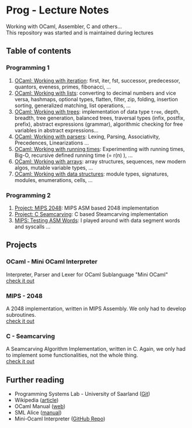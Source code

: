 # Prog - Lecture Notes
Working with OCaml, Assembler, C and others...  
This repository was started and is maintained during lectures
## Table of contents
### Programming 1
1. [OCaml: Working with iteration](https://github.com/david-prv/ocaml/blob/main/prog1/working-with-iteration.ml): first, iter, fst, successor, predecessor, quantors, eveness, primes, fibonacci, ...
2. [OCaml: Working with lists](https://github.com/david-prv/ocaml/blob/main/prog1/working-with-lists.ml): converting to decimal numbers and vice versa, hashmaps, optional types, flatten, filter, zip, folding, insertion sorting, generalized matching, list operations, ...
3. [OCaml: Working with trees](https://github.com/david-prv/ocaml/blob/main/prog1/working-with-trees.ml): implementation of data type ``tree``, depth, breadth, tree generation, balanced trees, traversal types (infix, postfix, prefix), abstract expressions (grammar), algorithmic checking for free variables in abstract expressions...
4. [OCaml: Working with parsers](https://github.com/david-prv/ocaml/blob/main/prog1/working-with-parsers.ml): Lexing, Parsing, Associativity, Precedences, Linearizations ...
5. [OCaml: Working with running times](https://github.com/david-prv/ocaml/blob/main/prog1/working-with-running-times.ml): Experimenting with running times, Big-O, recursive defined running time (= r(n) ), ... 
6. [OCaml: Working with arrays](https://github.com/david-prv/ocaml/blob/main/prog1/working-with-arrays.ml): array structures, sequences, new modern algos, mutable variable types, ...
7. [OCaml: Working with data structures](https://github.com/david-prv/ocaml/blob/main/prog1/working-with-data-structures.ml): module types, signatures, modules, enumerations, cells, ...
### Programming 2
1. [Project: MIPS 2048](https://github.com/david-prv/prog/tree/main/prog2/2048): MIPS ASM based 2048 implementation
2. [Project: C Seamcarving](https://github.com/david-prv/prog/tree/main/prog2/Seamcarving): C based Steamcarving implementation
3. [MIPS: Testing ASM Words](https://github.com/david-prv/prog/tree/main/prog2/testing-asm-words.asm): I played around with data segment words and syscalls ...

## Projects
### OCaml - Mini OCaml Interpreter
Interpreter, Parser and Lexer for OCaml Sublanguage "Mini OCaml"  
[check it out](https://github.com/david-prv/mini-ocaml)

### MIPS - 2048
A 2048 implementation, written in MIPS Assembly.
We only had to develop subroutines.  
[check it out](https://github.com/david-prv/prog/tree/main/prog2/2048)

### C - Seamcarving
A Seamcarving Algorithm Implementation, written in C.
Again, we only had to implement some functionalities, not the whole thing.  
[check it out](https://github.com/david-prv/prog/tree/main/prog2/steamcarving)

## Further reading
- Programming Systems Lab - University of Saarland ([Git](https://github.com/uds-psl))
- Wikipedia ([article](https://de.wikipedia.org/wiki/Objective_CAML))
- OCaml Manual ([web](https://ocaml.org/releases/4.13/htmlman/index.html))
- SML Alice ([manual](https://www.ps.uni-saarland.de/alice/manual/))
- Mini-Ocaml Interpreter ([GitHub Repo](https://github.com/david-prv/mini-ocaml))
